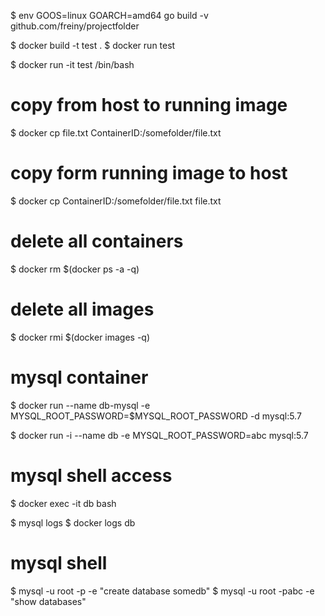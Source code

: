 $ env GOOS=linux GOARCH=amd64 go build -v github.com/freiny/projectfolder

$ docker build -t test .
$ docker run test

$ docker run -it test /bin/bash


# copy from host to running image
$ docker cp file.txt ContainerID:/somefolder/file.txt

# copy form running image to host
$ docker cp ContainerID:/somefolder/file.txt file.txt

# delete all containers
$ docker rm $(docker ps -a -q)

# delete all images
$ docker rmi $(docker images -q)

# mysql container
$ docker run --name db-mysql -e MYSQL_ROOT_PASSWORD=$MYSQL_ROOT_PASSWORD -d mysql:5.7

$ docker run -i --name db -e MYSQL_ROOT_PASSWORD=abc mysql:5.7

# mysql shell access
$ docker exec -it db bash

$ mysql logs
$ docker logs db

# mysql shell
$ mysql -u root -p -e "create database somedb" 
$ mysql -u root -pabc -e "show databases"

